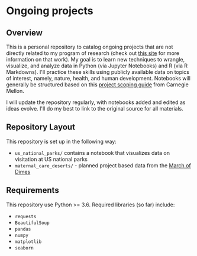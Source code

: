 # Ongoing projects
 
## Overview
This is a personal repository to catalog ongoing projects that are not directly related to my program of research (check out [this site](brendanostlund.com) for more information on that work). My goal is to learn new techniques to wrangle, visualize, and analyze data in Python (via Jupyter Notebooks) and R (via R Markdowns). I'll practice these skills using publicly available data on topics of interest, namely, nature, health, and human development. Notebooks will generally be structured based on this [project scoping guide](http://www.datasciencepublicpolicy.org/our-work/tools-guides/data-science-project-scoping-guide/) from Carnegie Mellon.

I will update the repository regularly, with notebooks added and edited as ideas evolve. I'll do my best to link to the original source for all materials. 

## Repository Layout
This repository is set up in the following way:

- `us_national_parks/` contains a notebook that visualizes data on visitation at US national parks
- `maternal_care_deserts/` - planned project based data from the [March of Dimes](https://www.marchofdimes.org/peristats/data?reg=99&top=23&slev=4&sreg=11)

## Requirements
This repository use Python >= 3.6. Required libraries (so far) include:
- `requests`
- `BeautifulSoup`
- `pandas`
- `numpy`
- `matplotlib`
- `seaborn`

